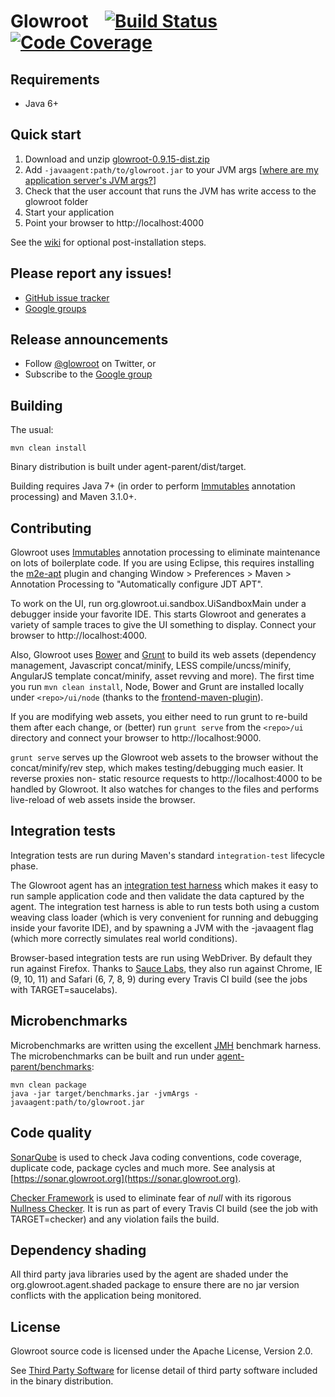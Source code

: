 Glowroot &nbsp;&nbsp; [![Build Status](https://img.shields.io/travis/glowroot/glowroot.svg)](https://travis-ci.org/glowroot/glowroot) [![Code Coverage](https://img.shields.io/sonar/https/sonar.glowroot.org/org.glowroot:glowroot-parent/overall_coverage.svg?label=coverage)](https://sonar.glowroot.org/dashboard/index?id=org.glowroot%3Aglowroot-parent)
=========

## Requirements

* Java 6+

## Quick start

1. Download and unzip [glowroot-0.9.15-dist.zip](https://github.com/glowroot/glowroot/releases/download/v0.9.15/glowroot-0.9.15-dist.zip)
2. Add `-javaagent:path/to/glowroot.jar` to your JVM args [[where are my application server's JVM args?](https://github.com/glowroot/glowroot/wiki/Where-are-my-application-server's-JVM-args%3F)]
3. Check that the user account that runs the JVM has write access to the glowroot folder
4. Start your application
5. Point your browser to http://localhost:4000

See the [wiki](https://github.com/glowroot/glowroot/wiki/Agent-Installation) for optional post-installation steps.

## Please report any issues!

 * [GitHub issue tracker](https://github.com/glowroot/glowroot/issues)
 * [Google groups](https://groups.google.com/forum/#!forum/glowroot)

## Release announcements

* Follow [@glowroot](https://twitter.com/glowroot) on Twitter, or
* Subscribe to the [Google group](https://groups.google.com/forum/#!forum/glowroot)

## Building

The usual:

    mvn clean install

Binary distribution is built under agent-parent/dist/target.

Building requires Java 7+ (in order to perform [Immutables](https://immutables.github.io) annotation processing) and Maven 3.1.0+.

## Contributing

Glowroot uses [Immutables](https://immutables.github.io) annotation processing to eliminate maintenance on lots of boilerplate code. If you are using Eclipse, this requires installing the [m2e-apt](https://github.com/jbosstools/m2e-apt) plugin and changing Window > Preferences > Maven > Annotation Processing to "Automatically configure JDT APT".

To work on the UI, run org.glowroot.ui.sandbox.UiSandboxMain under a debugger inside your favorite IDE. This starts Glowroot and generates a variety of sample traces to give the UI something to display. Connect your browser to http://localhost:4000.

Also, Glowroot uses [Bower](http://bower.io) and [Grunt](http://gruntjs.com) to build its web assets (dependency management, Javascript concat/minify, LESS compile/uncss/minify, AngularJS template concat/minify, asset revving and more). The first time you run `mvn clean install`, Node, Bower and Grunt are installed locally under `<repo>/ui/node` (thanks to the [frontend-maven-plugin](https://github.com/eirslett/frontend-maven-plugin)).

If you are modifying web assets, you either need to run grunt to re-build them after each change, or (better) run `grunt serve` from the `<repo>/ui` directory and connect your browser to http://localhost:9000.

`grunt serve` serves up the Glowroot web assets to the browser without the concat/minify/rev step, which makes testing/debugging much easier. It reverse proxies non- static resource requests to http://localhost:4000 to be handled by Glowroot. It also watches for changes to the files and performs live-reload of web assets inside the browser.

## Integration tests

Integration tests are run during Maven's standard `integration-test` lifecycle phase.

The Glowroot agent has an [integration test harness](agent/it-harness) which makes it easy to run sample application code and then validate the data captured by the agent.  The integration test harness is able to run tests both using a custom weaving class loader (which is very convenient for running and debugging inside your favorite IDE), and by spawning a JVM with the -javaagent flag (which more correctly simulates real world conditions).

Browser-based integration tests are run using WebDriver.  By default they run against Firefox.  Thanks to [Sauce Labs](https://saucelabs.com), they also run against Chrome, IE (9, 10, 11) and Safari (6, 7, 8, 9) during every Travis CI build (see the jobs with TARGET=saucelabs).

## Microbenchmarks

Microbenchmarks are written using the excellent [JMH](http://openjdk.java.net/projects/code-tools/jmh/) benchmark harness. The microbenchmarks can be built and run under [agent-parent/benchmarks](agent-parent/benchmarks):

    mvn clean package
    java -jar target/benchmarks.jar -jvmArgs -javaagent:path/to/glowroot.jar

## Code quality

[SonarQube](http://www.sonarqube.org) is used to check Java coding conventions, code coverage, duplicate code, package cycles and much more. See analysis at [https://sonar.glowroot.org](https://sonar.glowroot.org).

[Checker Framework](http://types.cs.washington.edu/checker-framework/) is used to eliminate fear of *null* with its rigorous [Nullness Checker](http://types.cs.washington.edu/checker-framework/current/checker-framework-manual.html#nullness-checker). It is run as part of every Travis CI build (see the job with TARGET=checker) and any violation fails the build.

## Dependency shading

All third party java libraries used by the agent are shaded under the org.glowroot.agent.shaded package to ensure there are no jar version conflicts with the application being monitored.

## License

Glowroot source code is licensed under the Apache License, Version 2.0.

See [Third Party Software](https://github.com/glowroot/glowroot/wiki/Third-Party-Software) for license detail of third party software included in the binary distribution.
